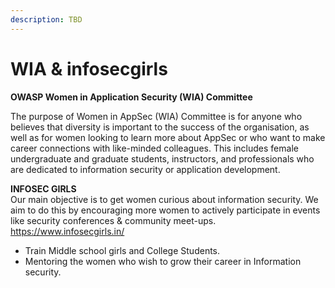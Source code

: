 ```yaml
---
description: TBD
---
```


# WIA & infosecgirls

**OWASP Women in Application Security \(WIA\) Committee**

The purpose of Women in AppSec \(WIA\) Committee is for anyone who believes that diversity is important to the success of the organisation, as well as for women looking to learn more about AppSec or who want to make career connections with like-minded colleagues. This includes female undergraduate and graduate students, instructors, and professionals who are dedicated to information security or application development.

**INFOSEC GIRLS**  
Our main objective is to get women curious about information security. We aim to do this by encouraging more women to actively participate in events like security conferences & community meet-ups. https://www.infosecgirls.in/

* Train Middle school girls and College Students.
* Mentoring the women who wish to grow their career in Information security. 

  


